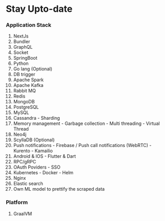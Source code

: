 # Stay Upto-date

### Application Stack
1. NextJs
2. Bundler
3. GraphQL
4. Socket
5. SpringBoot
6. Python
7. Go lang (Optional)
8. DB trigger
9. Apache Spark
10. Apache Kafka
11. Rabbit MQ
12. Redis
13. MongoDB
14. PostgreSQL
15. MySQL
16. Cassandra - Sharding
17. Memory management - Garbage collection - Multi threading - Virtual Thread
18. Neo4j
19. ScyllaDB (Optional)
20. Push notifications - Firebase / Push call notifications (WebRTC) - Kurento - Kamailio
21. Android & IOS - Flutter & Dart
22. RPC/gRPC
23. OAuth Poviders - SSO
24. Kubernetes - Docker - Helm
25. Nginx
26. Elastic search
27. Own ML model to prettify the scraped data

### Platform
1. GraalVM
